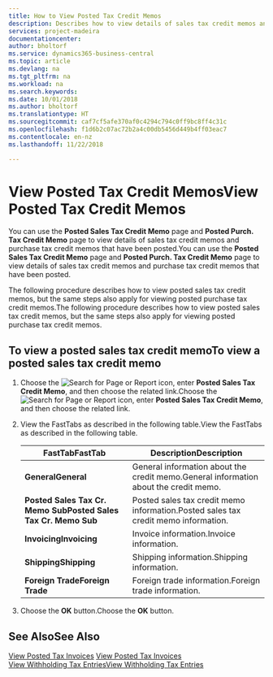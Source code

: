 ```yaml
---
title: How to View Posted Tax Credit Memos
description: Describes how to view details of sales tax credit memos and purchase tax credit memos that have been posted.
services: project-madeira
documentationcenter: 
author: bholtorf
ms.service: dynamics365-business-central
ms.topic: article
ms.devlang: na
ms.tgt_pltfrm: na
ms.workload: na
ms.search.keywords: 
ms.date: 10/01/2018
ms.author: bholtorf
ms.translationtype: HT
ms.sourcegitcommit: caf7cf5afe370af0c4294c794c0ff9bc8ff4c31c
ms.openlocfilehash: f1d6b2c07ac72b2a4c00db5456d449b4ff03eac7
ms.contentlocale: en-nz
ms.lasthandoff: 11/22/2018

---
```

# <a name="view-posted-tax-credit-memos"></a><span data-ttu-id="423a0-103">View Posted Tax Credit Memos</span><span class="sxs-lookup"><span data-stu-id="423a0-103">View Posted Tax Credit Memos</span></span>
<span data-ttu-id="423a0-104">You can use the **Posted Sales Tax Credit Memo** page and **Posted Purch. Tax Credit Memo** page to view details of sales tax credit memos and purchase tax credit memos that have been posted.</span><span class="sxs-lookup"><span data-stu-id="423a0-104">You can use the **Posted Sales Tax Credit Memo** page and **Posted Purch. Tax Credit Memo** page to view details of sales tax credit memos and purchase tax credit memos that have been posted.</span></span>  

<span data-ttu-id="423a0-105">The following procedure describes how to view posted sales tax credit memos, but the same steps also apply for viewing posted purchase tax credit memos.</span><span class="sxs-lookup"><span data-stu-id="423a0-105">The following procedure describes how to view posted sales tax credit memos, but the same steps also apply for viewing posted purchase tax credit memos.</span></span>  

## <a name="to-view-a-posted-sales-tax-credit-memo"></a><span data-ttu-id="423a0-106">To view a posted sales tax credit memo</span><span class="sxs-lookup"><span data-stu-id="423a0-106">To view a posted sales tax credit memo</span></span>  
1. <span data-ttu-id="423a0-107">Choose the ![Search for Page or Report](../../media/ui-search/search_small.png "Search for Page or Report icon") icon, enter **Posted Sales Tax Credit Memo**, and then choose the related link.</span><span class="sxs-lookup"><span data-stu-id="423a0-107">Choose the ![Search for Page or Report](../../media/ui-search/search_small.png "Search for Page or Report icon") icon, enter **Posted Sales Tax Credit Memo**, and then choose the related link.</span></span>  
2. <span data-ttu-id="423a0-108">View the FastTabs as described in the following table.</span><span class="sxs-lookup"><span data-stu-id="423a0-108">View the FastTabs as described in the following table.</span></span>  

    |<span data-ttu-id="423a0-109">FastTab</span><span class="sxs-lookup"><span data-stu-id="423a0-109">FastTab</span></span>|<span data-ttu-id="423a0-110">Description</span><span class="sxs-lookup"><span data-stu-id="423a0-110">Description</span></span>|  
    |-------------|---------------------------------------|  
    |<span data-ttu-id="423a0-111">**General**</span><span class="sxs-lookup"><span data-stu-id="423a0-111">**General**</span></span>|<span data-ttu-id="423a0-112">General information about the credit memo.</span><span class="sxs-lookup"><span data-stu-id="423a0-112">General information about the credit memo.</span></span>|  
    |<span data-ttu-id="423a0-113">**Posted Sales Tax Cr. Memo Sub**</span><span class="sxs-lookup"><span data-stu-id="423a0-113">**Posted Sales Tax Cr. Memo Sub**</span></span>|<span data-ttu-id="423a0-114">Posted sales tax credit memo information.</span><span class="sxs-lookup"><span data-stu-id="423a0-114">Posted sales tax credit memo information.</span></span>|  
    |<span data-ttu-id="423a0-115">**Invoicing**</span><span class="sxs-lookup"><span data-stu-id="423a0-115">**Invoicing**</span></span>|<span data-ttu-id="423a0-116">Invoice information.</span><span class="sxs-lookup"><span data-stu-id="423a0-116">Invoice information.</span></span>|  
    |<span data-ttu-id="423a0-117">**Shipping**</span><span class="sxs-lookup"><span data-stu-id="423a0-117">**Shipping**</span></span>|<span data-ttu-id="423a0-118">Shipping information.</span><span class="sxs-lookup"><span data-stu-id="423a0-118">Shipping information.</span></span>|  
    |<span data-ttu-id="423a0-119">**Foreign Trade**</span><span class="sxs-lookup"><span data-stu-id="423a0-119">**Foreign Trade**</span></span>|<span data-ttu-id="423a0-120">Foreign trade information.</span><span class="sxs-lookup"><span data-stu-id="423a0-120">Foreign trade information.</span></span>|  

3.  <span data-ttu-id="423a0-121">Choose the **OK** button.</span><span class="sxs-lookup"><span data-stu-id="423a0-121">Choose the **OK** button.</span></span>  

## <a name="see-also"></a><span data-ttu-id="423a0-122">See Also</span><span class="sxs-lookup"><span data-stu-id="423a0-122">See Also</span></span>  
<span data-ttu-id="423a0-123">[View Posted Tax Invoices](how-to-view-posted-tax-invoices.md) </span><span class="sxs-lookup"><span data-stu-id="423a0-123">[View Posted Tax Invoices](how-to-view-posted-tax-invoices.md) </span></span>  
[<span data-ttu-id="423a0-124">View Withholding Tax Entries</span><span class="sxs-lookup"><span data-stu-id="423a0-124">View Withholding Tax Entries</span></span>](how-to-view-withholding-tax-entries.md) 

